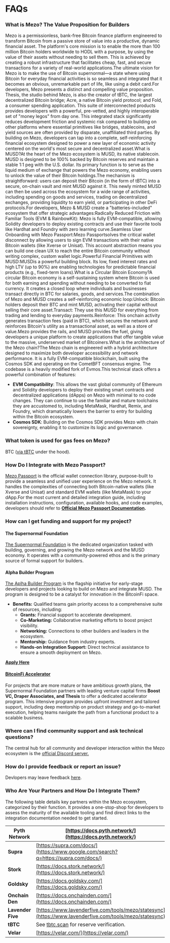 # FAQs

### What is Mezo? The Value Proposition for Builders <a href="#what-is-mezo-the-value-proposition-for-builders" id="what-is-mezo-the-value-proposition-for-builders"></a>

Mezo is a permissionless, bank-free Bitcoin finance platform engineered to transform Bitcoin from a passive store of value into a productive, dynamic financial asset. The platform's core mission is to enable the more than 100 million Bitcoin holders worldwide to HODL with a purpose, by using the value of their assets without needing to sell them. This is achieved by creating a robust infrastructure that facilitates cheap, fast, and secure transactions for a variety of real-world applications.The ultimate vision for Mezo is to make the use of Bitcoin supernormal—a state where using Bitcoin for everyday financial activities is so seamless and integrated that it becomes an obvious, unremarkable part of life, like using a debit card.For developers, Mezo presents a distinct and compelling value proposition. Thesis, the studio behind Mezo, is also the creator of tBTC, the largest decentralized Bitcoin bridge; Acre, a native Bitcoin yield protocol; and Fold, a consumer spending application. This suite of interconnected products provides developers with a powerful, pre-vetted, and highly interoperable set of "money legos" from day one. This integrated stack significantly reduces development friction and systemic risk compared to building on other platforms where essential primitives like bridges, stablecoins, and yield sources are often provided by disparate, unaffiliated third parties. By building on Mezo, developers can tap into a complete, self-reinforcing financial ecosystem designed to power a new layer of economic activity centered on the world's most secure and decentralized asset.What is MUSD?At the heart of the Mezo ecosystem is MUSD, its native stablecoin. MUSD is designed to be 100% backed by Bitcoin reserves and maintain a stable 1:1 peg with the U.S. dollar. Its primary function is to serve as the liquid medium of exchange that powers the Mezo economy, enabling users to unlock the value of their Bitcoin holdings.The mechanism is straightforward: users can deposit their Bitcoin (in the form of tBTC) into a secure, on-chain vault and mint MUSD against it. This newly minted MUSD can then be used across the ecosystem for a wide range of activities, including spending on goods and services, trading on decentralized exchanges, providing liquidity to earn yield, or participating in other DeFi protocols.For developers, Mezo & MUSD create a "batteries-included" ecosystem that offer strategic advantages:Radically Reduced Friction with Familiar Tools (EVM & RainbowKit): Mezo is fully EVM-compatible, allowing Solidity developers to deploy existing contracts and use their favorite tools like Hardhat and Foundry with zero learning curve.Seamless User Onboarding with Mezo Passport:Mezo Passportsolves the critical wallet disconnect by allowing users to sign EVM transactions with their native Bitcoin wallets (like Xverse or Unisat). This account abstraction means you can build one clean UX to reach the entire Bitcoin community without writing complex, custom wallet logic.Powerful Financial Primitives with MUSD:MUSDis a powerful building block. Its low, fixed interest rates and high LTV (up to 90%) are enabling technologies for predictable financial products (e.g., fixed-term loans).What is a Circular Bitcoin Economy?A circular Bitcoin economy is a self-sustaining system where Bitcoin is used for both earning and spending without needing to be converted to fiat currency. It creates a closed loop where individuals and businesses transact directly in BTC for salaries, goods, and services.The combination of Mezo and MUSD creates a self-reinforcing economic loop:Unlock: Bitcoin holders deposit their BTC and mint MUSD, activating their capital without selling their core asset.Transact: They use this MUSD for everything from trading and lending to everyday payments.Reinforce: This onchain activity generates transaction fees (paid in BTC), which secures the network and reinforces Bitcoin's utility as a transactional asset, as well as a store of value.Mezo provides the rails, and MUSD provides the fuel, giving developers a unique platform to create applications that offer tangible value to the massive, underserved market of Bitcoiners.What is the architecture of the Mezo chain?The Mezo chain is engineered with a hybrid architecture designed to maximize both developer accessibility and network performance. It is a fully EVM-compatible blockchain, built using the Cosmos SDK and operating on the CometBFT consensus engine. The codebase is a heavily modified fork of Evmos.This technical stack offers a powerful combination of features:

* **EVM Compatibility**: This allows the vast global community of Ethereum and Solidity developers to deploy their existing smart contracts and decentralized applications (dApps) on Mezo with minimal to no code changes. They can continue to use the familiar and mature toolchains they are accustomed to, including MetaMask, Hardhat, Remix, and Foundry, which dramatically lowers the barrier to entry for building within the Bitcoin ecosystem.
* **Cosmos SDK**: Building on the Cosmos SDK provides Mezo with chain sovereignty, enabling it to customize its logic and governance.

### What token is used for gas fees on Mezo? <a href="#what-token-is-used-for-gas-fees-on-mezo" id="what-token-is-used-for-gas-fees-on-mezo"></a>

BTC ([via tBTC](https://mezo.org/blog/how-bitcoin-native-gas-turbocharges-the-bitcoinfi-engine/) under the hood).

### How Do I Integrate with Mezo Passport? <a href="#how-do-i-integrate-with-mezo-passport" id="how-do-i-integrate-with-mezo-passport"></a>

​[Mezo Passport](https://www.npmjs.com/package/@mezo-org/passport) is the official wallet connection library, purpose-built to provide a seamless and unified user experience on the Mezo network. It handles the complexities of connecting both Bitcoin-native wallets (like Xverse and Unisat) and standard EVM wallets (like MetaMask) to your dApp.For the most current and detailed integration guide, including installation instructions, configuration, available hooks, and code examples, developers should refer to [**Official Mezo Passport Documentation**](https://www.npmjs.com/package/@mezo-org/passport)**.**

### How can I get funding and support for my project? <a href="#how-can-i-get-funding-and-support-for-my-project" id="how-can-i-get-funding-and-support-for-my-project"></a>

#### **The Supernormal Foundation**  <a href="#the-supernormal-foundation" id="the-supernormal-foundation"></a>

​[The Supernormal Foundation](https://www.supernormal.foundation/) is the dedicated organization tasked with building, governing, and growing the Mezo network and the MUSD economy. It operates with a community-powered ethos and is the primary source of formal support for builders.

#### **Alpha Builder Program** <a href="#alpha-builder-program" id="alpha-builder-program"></a>

​[The Aplha Builder Program](https://mezo.org/blog/apply-to-mezos-alpha-builder-program/) is the flagship initiative for early-stage developers and projects looking to build on Mezo and integrate MUSD. The program is designed to be a catalyst for innovation in the BitcoinFi space.

* **Benefits:** Qualified teams gain priority access to a comprehensive suite of resources, including:
  * **Grants:** Financial support to accelerate development.
  * **Co-Marketing:** Collaborative marketing efforts to boost project visibility.
  * **Networking:** Connections to other builders and leaders in the ecosystem.
  * **Mentorship:** Guidance from industry experts.
  * **Hands-on Integration Support:** Direct technical assistance to ensure a smooth deployment on Mezo.

​[**Apply Here**](https://2d0lnha7ee6.typeform.com/to/B9jzgjb6?ref=mezo.org\&typeform-source=mezo.org)​

#### ​[**BitcoinFi Accelerator**](https://bitcoinfi.network/)  <a href="#bitcoinfi-accelerator" id="bitcoinfi-accelerator"></a>

For projects that are more mature or have ambitious growth plans, the Supernormal Foundation partners with leading venture capital firms **Boost VC, Draper Associates, and Thesis** to offer a dedicated accelerator program. This intensive program provides upfront investment and tailored support, including deep mentorship on product strategy and go-to-market execution, helping teams navigate the path from a functional product to a scalable business.

### Where can I find community support and ask technical questions? <a href="#where-can-i-find-community-support-and-ask-technical-questions" id="where-can-i-find-community-support-and-ask-technical-questions"></a>

The central hub for all community and developer interaction within the Mezo ecosystem is the [official Discord server.](https://discord.com/invite/mezo)​

### How do I provide feedback or report an issue? <a href="#how-do-i-provide-feedback-or-report-an-issue" id="how-do-i-provide-feedback-or-report-an-issue"></a>

Devlopers may leave feedback [here](https://2d0lnha7ee6.typeform.com/to/bP810Y2I).

### Who Are Your Partners and How Do I Integrate Them?  <a href="#who-are-your-partners-and-how-do-i-integrate-them" id="who-are-your-partners-and-how-do-i-integrate-them"></a>

The following table details key partners within the Mezo ecosystem, categorized by their function. It provides a one-stop-shop for developers to assess the maturity of the available tooling and find direct links to the integration documentation needed to get started.

| **Pyth Network**  | ​[https://docs.pyth.network/](https://docs.pyth.network/)​                                               |
| ----------------- | -------------------------------------------------------------------------------------------------------- |
| **Supra**         | ​[https://supra.com/docs/](https://www.google.com/search?q=https://supra.com/docs/)​                     |
| **Stork**         | ​[https://docs.stork.network/](https://docs.stork.network/)​                                             |
| **Goldsky**       | ​[https://docs.goldsky.com/](https://docs.goldsky.com/)​                                                 |
| **Onchain Den**   | ​[https://docs.onchainden.com/](https://docs.onchainden.com/)​                                           |
| **Lavender Five** | ​[https://www.lavenderfive.com/tools/mezo/statesync](https://www.lavenderfive.com/tools/mezo/statesync)​ |
| **tBTC**          | See [tbtc.scan](https://www.google.com/search?q=https://tbtc.scan) for reserve verification.             |
| **Velar**         | ​[https://velar.com/](https://velar.com/)​                                                               |
